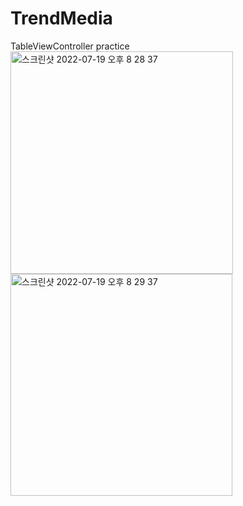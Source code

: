 # TrendMedia
TableViewController practice
<img width="356" alt="스크린샷 2022-07-19 오후 8 28 37" src="https://user-images.githubusercontent.com/87454813/179740207-d82e072d-9752-44fe-beeb-904cf1e71dfa.png">
<img width="355" alt="스크린샷 2022-07-19 오후 8 29 37" src="https://user-images.githubusercontent.com/87454813/179740219-fdd4462c-7ac1-4f3b-846f-a2bef1dd37f8.png">
